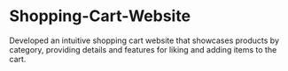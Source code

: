# Shopping-Cart-Website
Developed an intuitive shopping cart website that showcases products by category, providing details and features for liking and adding items to the cart.

